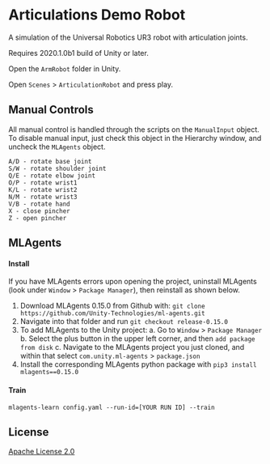 # Articulations Demo Robot

A simulation of the Universal Robotics UR3 robot with articulation joints.

Requires 2020.1.0b1 build of Unity or later.

Open the `ArmRobot` folder in Unity.

Open `Scenes` > `ArticulationRobot` and press play.

## Manual Controls

All manual control is handled through the scripts on the `ManualInput` object. To disable
manual input, just check this object in the Hierarchy window, and uncheck the `MLAgents` object.

```
A/D - rotate base joint
S/W - rotate shoulder joint
Q/E - rotate elbow joint
O/P - rotate wrist1
K/L - rotate wrist2
N/M - rotate wrist3
V/B - rotate hand
X - close pincher
Z - open pincher
```

## MLAgents

#### Install 

If you have MLAgents errors upon opening the project, uninstall MLAgents (look under `Window` > `Package Manager`), then reinstall as shown below.

1. Download MLAgents 0.15.0 from Github with: `git clone https://github.com/Unity-Technologies/ml-agents.git`
2. Navigate into that folder and run `git checkout release-0.15.0`
2. To add MLAgents to the Unity project:
     a. Go to `Window` > `Package Manager`
     b. Select the plus button in the upper left corner, and then `add package from disk`
     c. Navigate to the MLAgents project you just cloned, and within that select `com.unity.ml-agents` > `package.json`
3. Install the corresponding MLAgents python package with `pip3 install mlagents==0.15.0`

#### Train

`mlagents-learn config.yaml --run-id=[YOUR RUN ID] --train`

## License

[Apache License 2.0](LICENSE)
